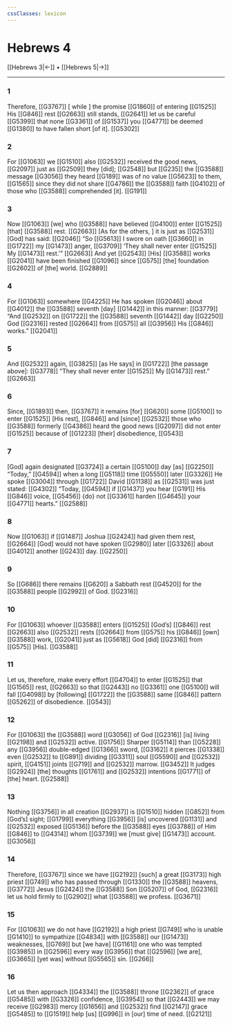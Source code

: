 ```yaml
---
cssClasses: lexicon
---
```


# Hebrews 4

[[Hebrews 3|←]] • [[Hebrews 5|→]]

---

### 1
Therefore, [[G3767]] [ while ] the promise [[G1860]] of entering [[G1525]] His [[G846]] rest [[G2663]] still stands, [[G2641]] let us be careful [[G5399]] that none [[G3361]] of [[G1537]] you [[G4771]] be deemed [[G1380]] to have fallen short [of it]. [[G5302]]

### 2
For [[G1063]] we [[G1510]] also [[G2532]] received the good news, [[G2097]] just as [[G2509]] they [did]; [[G2548]] but [[G235]] the [[G3588]] message [[G3056]] they heard [[G189]] was of no value [[G5623]] to them, [[G1565]] since they did not share [[G4786]] the [[G3588]] faith [[G4102]] of those who [[G3588]] comprehended [it]. [[G191]]

### 3
Now [[G1063]] [we] who [[G3588]] have believed [[G4100]] enter [[G1525]] [that] [[G3588]] rest. [[G2663]] [As for the others, ] it is just as [[G2531]] [God] has said: [[G2046]] “So [[G5613]] I swore on oath [[G3660]] in [[G1722]] my [[G1473]] anger, [[G3709]] ‘They shall never enter [[G1525]] My [[G1473]] rest.’” [[G2663]] And yet [[G2543]] [His] [[G3588]] works [[G2041]] have been finished [[G1096]] since [[G575]] [the] foundation [[G2602]] of [the] world. [[G2889]]

### 4
For [[G1063]] somewhere [[G4225]] He has spoken [[G2046]] about [[G4012]] the [[G3588]] seventh [day] [[G1442]] in this manner: [[G3779]] “And [[G2532]] on [[G1722]] the [[G3588]] seventh [[G1442]] day [[G2250]] God [[G2316]] rested [[G2664]] from [[G575]] all [[G3956]] His [[G846]] works.” [[G2041]]

### 5
And [[G2532]] again, [[G3825]] [as He says] in [[G1722]] [the passage above]: [[G3778]] “They shall never enter [[G1525]] My [[G1473]] rest.” [[G2663]]

### 6
Since, [[G1893]] then, [[G3767]] it remains [for] [[G620]] some [[G5100]] to enter [[G1525]] [His rest], [[G846]] and [since] [[G2532]] those who [[G3588]] formerly [[G4386]] heard the good news [[G2097]] did not enter [[G1525]] because of [[G1223]] [their] disobedience, [[G543]]

### 7
[God] again designated [[G3724]] a certain [[G5100]] day [as] [[G2250]] “Today,” [[G4594]] when a long [[G5118]] time [[G5550]] later [[G3326]] He spoke [[G3004]] through [[G1722]] David [[G1138]] as [[G2531]] was just stated: [[G4302]] “Today, [[G4594]] if [[G1437]] you hear [[G191]] His [[G846]] voice, [[G5456]] {do} not [[G3361]] harden [[G4645]] your [[G4771]] hearts.” [[G2588]]

### 8
Now [[G1063]] if [[G1487]] Joshua [[G2424]] had given them rest, [[G2664]] [God] would not have spoken [[G2980]] later [[G3326]] about [[G4012]] another [[G243]] day. [[G2250]]

### 9
So [[G686]] there remains [[G620]] a Sabbath rest [[G4520]] for the [[G3588]] people [[G2992]] of God. [[G2316]]

### 10
For [[G1063]] whoever [[G3588]] enters [[G1525]] [God’s] [[G846]] rest [[G2663]] also [[G2532]] rests [[G2664]] from [[G575]] his [[G846]] [own] [[G3588]] work, [[G2041]] just as [[G5618]] God [did] [[G2316]] from [[G575]] [His]. [[G3588]]

### 11
Let us, therefore, make every effort [[G4704]] to enter [[G1525]] that [[G1565]] rest, [[G2663]] so that [[G2443]] no [[G3361]] one [[G5100]] will fall [[G4098]] by [following] [[G1722]] the [[G3588]] same [[G846]] pattern [[G5262]] of disobedience. [[G543]]

### 12
For [[G1063]] the [[G3588]] word [[G3056]] of God [[G2316]] [is] living [[G2198]] and [[G2532]] active. [[G1756]] Sharper [[G5114]] than [[G5228]] any [[G3956]] double-edged [[G1366]] sword, [[G3162]] it pierces [[G1338]] even [[G2532]] to [[G891]] dividing [[G3311]] soul [[G5590]] and [[G2532]] spirit, [[G4151]] joints [[G719]] and [[G2532]] marrow. [[G3452]] It judges [[G2924]] [the] thoughts [[G1761]] and [[G2532]] intentions [[G1771]] of [the] heart. [[G2588]]

### 13
Nothing [[G3756]] in all creation [[G2937]] is [[G1510]] hidden [[G852]] from [God’s] sight; [[G1799]] everything [[G3956]] [is] uncovered [[G1131]] and [[G2532]] exposed [[G5136]] before the [[G3588]] eyes [[G3788]] of Him [[G846]] to [[G4314]] whom [[G3739]] we [must give] [[G1473]] account. [[G3056]]

### 14
Therefore, [[G3767]] since we have [[G2192]] [such] a great [[G3173]] high priest [[G749]] who has passed through [[G1330]] the [[G3588]] heavens, [[G3772]] Jesus [[G2424]] the [[G3588]] Son [[G5207]] of God, [[G2316]] let us hold firmly to [[G2902]] what [[G3588]] we profess. [[G3671]]

### 15
For [[G1063]] we do not have [[G2192]] a high priest [[G749]] who is unable [[G1410]] to sympathize [[G4834]] with [[G3588]] our [[G1473]] weaknesses, [[G769]] but [we have] [[G1161]] one who was tempted [[G3985]] in [[G2596]] every way [[G3956]] that [[G2596]] [we are], [[G3665]] [yet was] without [[G5565]] sin. [[G266]]

### 16
Let us then approach [[G4334]] the [[G3588]] throne [[G2362]] of grace [[G5485]] with [[G3326]] confidence, [[G3954]] so that [[G2443]] we may receive [[G2983]] mercy [[G1656]] and [[G2532]] find [[G2147]] grace [[G5485]] to [[G1519]] help [us] [[G996]] in [our] time of need. [[G2121]]

